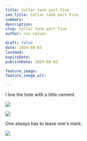```yaml
---
title: Cellar tank part Five
seo_title: Cellar tank part Five
summary:
description:
slug: Cellar tank part Five
author: <no value>

draft: false
date: 2024-08-03
lastmod:
expiryDate:
publishDate: 2024-08-03

feature_image:
feature_image_alt:

---
```


I line the hole with a little cement.

![](/images/0882.jpeg)

![](/images/0883.jpeg)

One always has to leave one's mark.

![](/images/0885.jpeg)

